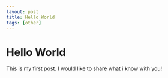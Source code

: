 ```yaml
---
layout: post
title: Hello World
tags: [other]
---
```

# Hello World
This is my first post. I would like to share what i know with you!
